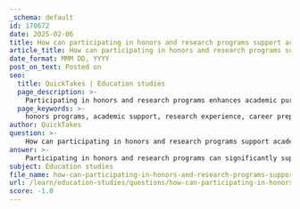 ```yaml
---
_schema: default
id: 170672
date: 2025-02-06
title: How can participating in honors and research programs support academic pursuits?
article_title: How can participating in honors and research programs support academic pursuits?
date_format: MMM DD, YYYY
post_on_text: Posted on
seo:
  title: QuickTakes | Education studies
  page_description: >-
    Participating in honors and research programs enhances academic pursuits by providing rigorous challenges, personalized mentorship, research opportunities, and valuable networking, leading to holistic educational experiences.
  page_keywords: >-
    honors programs, academic support, research experience, career preparation, networking opportunities, personalized instruction, skill development, community engagement
author: QuickTakes
question: >-
    How can participating in honors and research programs support academic pursuits?
answer: >-
    Participating in honors and research programs can significantly support academic pursuits in several ways:\n\n1. **Enhanced Academic Opportunities**: Honors programs often provide a more rigorous curriculum that challenges students academically. This environment fosters critical thinking and analytical skills, which are essential for success in higher education and professional fields.\n\n2. **Personalized Attention**: Smaller class sizes in honors programs allow for more personalized instruction and mentorship from faculty. This close interaction can enhance understanding of complex subjects and provide tailored academic support.\n\n3. **Research Experience**: Engaging in research is a hallmark of honors programs. Research experiences have been shown to improve student learning and critical thinking skills (Brownell et al. 2015). Students involved in research often develop a deeper understanding of their field and gain practical skills that are valuable in both academic and professional settings.\n\n4. **Career Preparation**: Participation in research can increase students' interest in pursuing careers in fields such as science, technology, engineering, and mathematics (STEM). For instance, studies indicate that after completing an undergraduate research experience, a significant percentage of students express increased interest in STEM careers (Kuh and Hu 2001; Kuh 2008).\n\n5. **Networking Opportunities**: Honors programs create a community of high-achieving students and faculty, which can lead to valuable professional connections. Networking with peers and mentors can open doors for internships, job opportunities, and collaborative projects.\n\n6. **Access to Resources**: Honors students often have access to additional resources, such as priority registration, specialized academic advising, and honors-specific scholarships. These resources can alleviate some of the pressures of academic life and provide students with the tools they need to succeed.\n\n7. **Skill Development**: Through research and honors coursework, students develop essential skills such as research methodology, data analysis, and presentation skills. These competencies are not only beneficial for academic success but are also highly regarded by employers.\n\n8. **Community Engagement**: Honors programs often emphasize community involvement and service, which can enhance students' sense of purpose and motivation. Engaging with the community can also provide practical experiences that complement academic learning.\n\nIn summary, honors and research programs offer a multifaceted approach to academic success by providing rigorous academic challenges, personalized support, research opportunities, and valuable networking, all of which contribute to a well-rounded educational experience.
subject: Education studies
file_name: how-can-participating-in-honors-and-research-programs-support-academic-pursuits.md
url: /learn/education-studies/questions/how-can-participating-in-honors-and-research-programs-support-academic-pursuits
score: -1.0
---
```


&nbsp;